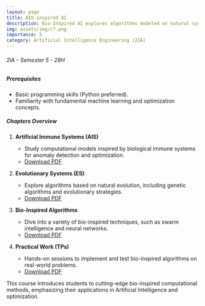 ```yaml
---
layout: page
title: BIO-inspired AI
description: Bio-Inspired AI explores algorithms modeled on natural systems, focusing on evolutionary computation, neural networks, and swarm intelligence for innovative problem-solving.
img: assets/img/c7.png
importance: 5
category: Artificial Intelligence Engineering (2IA)
---
```



######  2IA - Semester 5 - 28H

##### **Prerequisites**
- Basic programming skills (Python preferred).
- Familiarity with fundamental machine learning and optimization concepts.

##### **Chapters Overview**

1. **Artificial Immune Systems (AIS)**
   - Study computational models inspired by biological immune systems for anomaly detection and optimization.
   - [Download PDF](../../assets/cours/bio-inspired/Artificial%20Immune%20Systems%20(AIS).pdf)

2. **Evolutionary Systems (ES)**
   - Explore algorithms based on natural evolution, including genetic algorithms and evolutionary strategies.
   - [Download PDF](../../assets/cours/bio-inspired/Evolutionary%20Systems%20(ES).pdf)

3. **Bio-Inspired Algorithms**
   - Dive into a variety of bio-inspired techniques, such as swarm intelligence and neural networks.
   - [Download PDF](../../assets/cours/bio-inspired/Bioinspired%20Algorithms.pdf)

4. **Practical Work (TPs)**
   - Hands-on sessions to implement and test bio-inspired algorithms on real-world problems.
   - [Download PDF](../../assets/cours/bio-inspired/TPs.pdf)

This course introduces students to cutting-edge bio-inspired computational methods, emphasizing their applications in Artificial Intelligence and optimization.
